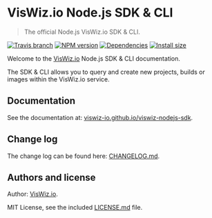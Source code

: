 # VisWiz.io Node.js SDK & CLI

> The official Node.js VisWiz.io SDK & CLI.

[![Travis branch](https://img.shields.io/travis/viswiz-io/viswiz-nodejs-sdk/master.svg?style=flat-square)](https://travis-ci.org/viswiz-io/viswiz-nodejs-sdk)
[![NPM version](https://img.shields.io/npm/v/viswiz-sdk.svg?style=flat-square)](https://www.npmjs.com/package/viswiz-sdk)
[![Dependencies](https://img.shields.io/david/viswiz-io/viswiz-nodejs-sdk.svg?style=flat-square)](https://david-dm.org/viswiz-io/viswiz-nodejs-sdk)
[![Install size](https://packagephobia.now.sh/badge?p=viswiz-sdk)](https://packagephobia.now.sh/result?p=viswiz-sdk)

Welcome to the [VisWiz.io](https://www.viswiz.io/) Node.js SDK & CLI documentation.

The SDK & CLI allows you to query and create new projects, builds or images within the
VisWiz.io service.

## Documentation

See the documentation at:
[viswiz-io.github.io/viswiz-nodejs-sdk](https://viswiz-io.github.io/viswiz-nodejs-sdk/manual/usage.html).

## Change log

The change log can be found here:
[CHANGELOG.md](https://github.com/viswiz-io/viswiz-nodejs-sdk/blob/master/CHANGELOG.md#readme).

## Authors and license

Author: [VisWiz.io](https://www.viswiz.io/).

MIT License, see the included
[LICENSE.md](https://github.com/viswiz-io/viswiz-nodejs-sdk/blob/master/LICENSE.md)
file.
